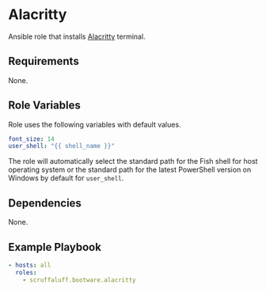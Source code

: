 # Alacritty

Ansible role that installs [Alacritty](https://alacritty.org/) terminal.

## Requirements

None.

## Role Variables

Role uses the following variables with default values.

```yaml
font_size: 14
user_shell: "{{ shell_name }}"
```

The role will automatically select the standard path for the Fish shell for host
operating system or the standard path for the latest PowerShell version on
Windows by default for `user_shell`.

## Dependencies

None.

## Example Playbook

```yaml
- hosts: all
  roles:
    - scruffaluff.bootware.alacritty
```
